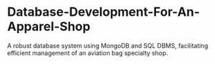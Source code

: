 # Database-Development-For-An-Apparel-Shop
A robust database system  using MongoDB and SQL DBMS, facilitating efficient management of an aviation bag specialty shop.
